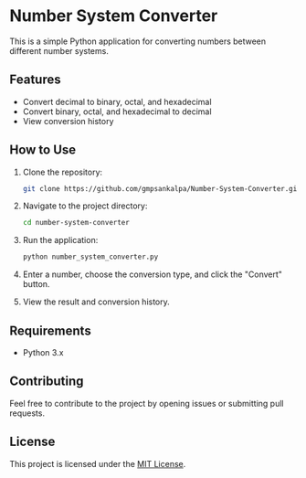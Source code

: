 # Number System Converter

This is a simple Python application for converting numbers between different number systems.

## Features

- Convert decimal to binary, octal, and hexadecimal
- Convert binary, octal, and hexadecimal to decimal
- View conversion history

## How to Use

1. Clone the repository:

    ```bash
    git clone https://github.com/gmpsankalpa/Number-System-Converter.git
    ```

2. Navigate to the project directory:

    ```bash
    cd number-system-converter
    ```

3. Run the application:

    ```bash
    python number_system_converter.py
    ```

4. Enter a number, choose the conversion type, and click the "Convert" button.

5. View the result and conversion history.

## Requirements

- Python 3.x

## Contributing

Feel free to contribute to the project by opening issues or submitting pull requests.

## License

This project is licensed under the [MIT License](LICENSE).

